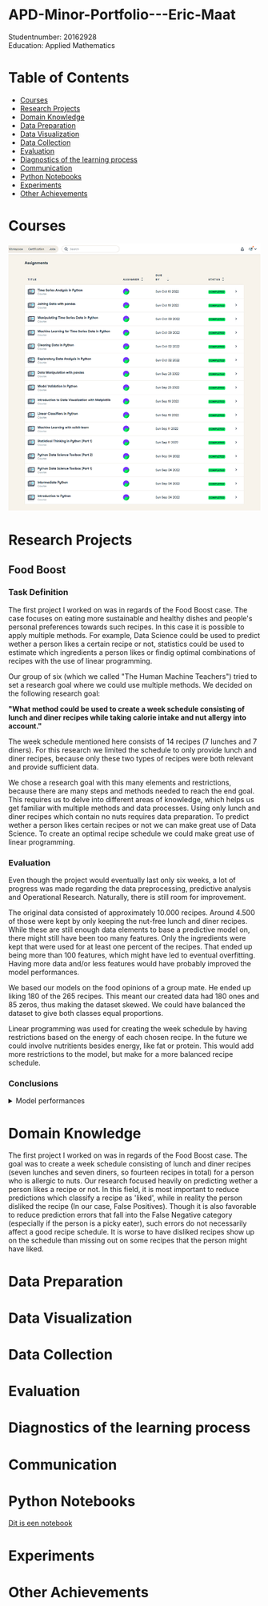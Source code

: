 # APD-Minor-Portfolio---Eric-Maat  
Studentnumber: 20162928  
Education: Applied Mathematics  
# <a id="table-of-contents"></a>Table of Contents <!-- omit in toc --> 
- [Courses](#Courses)
- [Research Projects](#Research-Projects)
- [Domain Knowledge](#Domain-Knowledge)
- [Data Preparation](#Data-Preparation)
- [Data Visualization](#Data-Visualization)
- [Data Collection](#Data-Collection)
- [Evaluation](#Evaluation)
- [Diagnostics of the learning process](#Diagnostics-of-the-learning-process)
- [Communication](#Communication)
- [Python Notebooks](#Python-Notebooks)
- [Experiments](#Experiments)
- [Other Achievements](#Other-Achievements)

# Courses

![This is a alt text.](/Images/DatacampEric.png "This is a sample image.")

# Research Projects
## Food Boost
### Task Definition
The first project I worked on was in regards of the Food Boost case. The case focuses on eating more sustainable and healthy dishes and people's personal preferences towards such recipes. In this case it is possible to apply multiple methods. For example, Data Science could be used to predict wether a person likes a certain recipe or not, statistics could be used to estimate which ingredients a person likes or findig optimal combinations of recipes with the use of linear programming.  

Our group of six (which we called "The Human Machine Teachers") tried to set a research goal where we could use multiple methods. We decided on the following research goal:  

**"What method could be used to create a week schedule consisting of lunch and diner recipes while taking calorie intake and nut allergy into account."**  

The week schedule mentioned here consists of 14 recipes (7 lunches and 7 diners). For this research we limited the schedule to only provide lunch and diner recipes, because only these two types of recipes were both relevant and provide sufficient data.  

We chose a research goal with this many elements and restrictions, because there are many steps and methods needed to reach the end goal. This requires us to delve into different areas of knowledge, which helps us get familiar with multiple methods and data processes. Using only lunch and diner recipes which contain no nuts requires data preparation. To predict wether a person likes certain recipes or not we can make great use of Data Science. To create an optimal recipe schedule we could make great use of linear programming.

### Evaluation

Even though the project would eventually last only six weeks, a lot of progress was made regarding the data preprocessing, predictive analysis and Operational Research. Naturally, there is still room for improvement.  

The original data consisted of approximately 10.000 recipes. Around 4.500 of those were kept by only keeping the nut-free lunch and diner recipes. While these are still enough data elements to base a predictive model on, there might still have been too many features. Only the ingredients were kept that were used for at least one percent of the recipes. That ended up being more than 100 features, which might have led to eventual overfitting. Having more data and/or less features would have probably improved the model performances.  

We based our models on the food opinions of a group mate. He ended up liking 180 of the 265 recipes. This meant our created data had 180 ones and 85 zeros, thus making the dataset skewed. We could have balanced the dataset to give both classes equal proportions.  

Linear programming was used for creating the week schedule by having restrictions based on the energy of each chosen recipe. In the future we could involve nutritients besides energy, like fat or protein. This would add more restrictions to the model, but make for a more balanced recipe schedule.

### Conclusions
<details><summary> Model performances </summary>

| Classifier Models   | Precision | Recall | Accuracy |
| ------------------- |:---------:|:------:|:--------:|
| Decision Tree       | 0.83      | 0.88   | 0.74     |
| Logistic Regression | 0.83      | 0.71   | 0.66     |
| K-Nearest Neighbors | 0.78      | 0.60   | 0.55     |

</details>

# Domain Knowledge

The first project I worked on was in regards of the Food Boost case. The goal was to create a week schedule consisting of lunch and diner recipes (seven lunches and seven diners, so fourteen recipes in total) for a person who is allergic to nuts. Our research focused heavily on predicting wether a person likes a recipe or not. In this field, it is most important to reduce predictions which classify a recipe as 'liked', while in reality the person disliked the recipe (In our case, False Positives). Though it is also favorable to reduce prediction errors that fall into the False Negative category (especially if the person is a picky eater), such errors do not necessarily affect a good recipe schedule. It is worse to have disliked recipes show up on the schedule than missing out on some recipes that the person might have liked.  



# Data Preparation
# Data Visualization
# Data Collection
# Evaluation
# Diagnostics of the learning process
# Communication
# Python Notebooks

[Dit is een notebook](/Python%20Notebooks/Score%20Functie%20Ding.ipynb)

# Experiments
# Other Achievements
